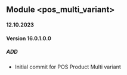 ## Module <pos_multi_variant>

#### 12.10.2023
#### Version 16.0.1.0.0
##### ADD
- Initial commit for POS Product Multi variant



